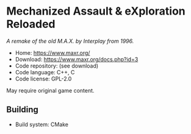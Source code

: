 # Mechanized Assault & eXploration Reloaded 

_A remake of the old M.A.X. by Interplay from 1996._

- Home: https://www.maxr.org/
- Download: https://www.maxr.org/docs.php?id=3
- Code repository: (see download)
- Code language: C++, C
- Code license: GPL-2.0

May require original game content.

## Building

- Build system: CMake
